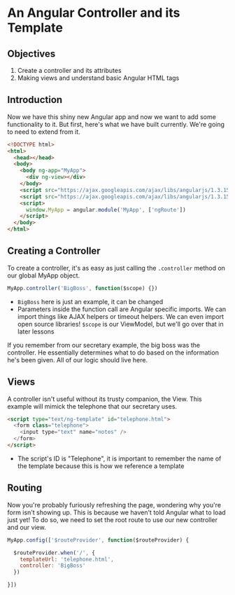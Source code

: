 # An Angular Controller and its Template

## Objectives

1. Create a controller and its attributes
2. Making views and understand basic Angular HTML tags

## Introduction

Now we have this shiny new Angular app and now we want to
add some functionality to it. But first, here's what we have
built currently. We're going to need to extend from it.

```html
<!DOCTYPE html>
<html>
  <head></head>
  <body>
    <body ng-app="MyApp">
      <div ng-view></div>
    </body>
    <script src="https://ajax.googleapis.com/ajax/libs/angularjs/1.3.15/angular.min.js"></script>
    <script src="https://ajax.googleapis.com/ajax/libs/angularjs/1.3.15/angular-route.min.js"></script>
    <script>
      window.MyApp = angular.module('MyApp', ['ngRoute'])
    </script>
  </body>
</html>
```

## Creating a Controller

To create a controller, it's as easy as just calling the 
`.controller` method on our global MyApp object.

```javascript
MyApp.controller('BigBoss', function($scope) {})
```

* `BigBoss` here is just an example, it can be changed
* Parameters inside the function call are Angular specific
  imports. We can import things like AJAX helpers or timeout
  helpers. We can even import open source libraries! `$scope`
  is our ViewModel, but we'll go over that in later lessons

If you remember from our secretary example, the big boss was
the controller. He essentially determines what to do based on
the information he's been given. All of our logic should live
here.

## Views

A controller isn't useful without its trusty companion, the View.
This example will mimick the telephone that our secretary uses.

```html
<script type="text/ng-template" id="telephone.html">
  <form class="telephone">
    <input type="text" name="notes" />
  </form>
</script>
```

* The script's ID is "Telephone", it is important to remember
  the name of the template because this is how we reference
  a template

## Routing

Now you're probably furiously refreshing the page, wondering why
you're form isn't showing up. This is because we haven't told 
Angular what to load just yet! To do so, we need to set the 
root route to use our new controller and our view.

```javascript
MyApp.config(['$routeProvider', function($routeProvider) {

  $routeProvider.when('/', {
    templateUrl: 'telephone.html',
    controller: 'BigBoss'
  })

}])
```



